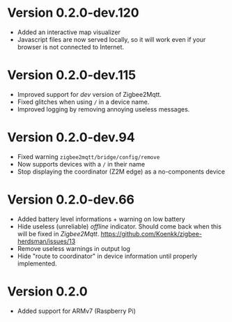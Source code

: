 # Version 0.2.0-dev.120
* Added an interactive map visualizer
* Javascript files are now served locally, so it will work even if your browser is not connected to Internet.

# Version 0.2.0-dev.115
* Improved support for _dev_ version of Zigbee2Mqtt.
* Fixed glitches when using `/` in a device name.
* Improved logging by removing annoying useless messages.

# Version 0.2.0-dev.94
* Fixed warning `zigbee2mqtt/bridge/config/remove`
* Now supports devices with a `/` in their name
* Stop displaying the coordinator (Z2M edge) as a no-components device

# Version 0.2.0-dev.66
* Added battery level informations + warning on low battery
* Hide useless (unreliable) _offline_ indicator. Should come back when this will be fixed in _Zigbee2Mqtt_.
  https://github.com/Koenkk/zigbee-herdsman/issues/13
* Remove useless warnings in output log
* Hide "route to coordinator" in device information until properly implemented.

# Version 0.2.0
* Added support for ARMv7 (Raspberry Pi)
